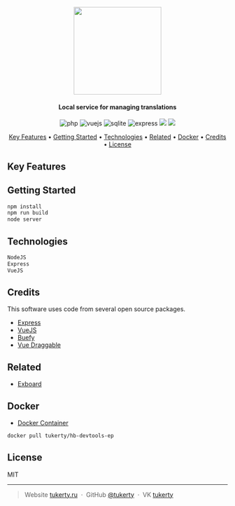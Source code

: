 <h1 align="center">
  <br>
  <img src="https://tukerty.tmweb.ru/images/TRTR.png" height="200">
</h1>

<h4 align="center">Local service for managing translations</h4>

<p align="center">
    <img src="https://img.shields.io/badge/NodeJS%20-8-green.svg" alt="php">
    <img src="https://img.shields.io/badge/VueJS%20-2-brightgreen.svg" alt="vuejs">
    <img src="https://img.shields.io/badge/SQLite%20-3-lightgrey.svg" alt="sqlite">
    <img src="https://img.shields.io/badge/Express%20-5-blue.svg" alt="express">
	<img src="https://img.shields.io/badge/Contributions%20-welcome-orange.svg">
	<img src="https://img.shields.io/badge/License%20-MIT-yellow.svg">
</p>

<p align="center">
  <a href="#key-features">Key Features</a> •
  <a href="#getting-started">Getting Started</a> •
  <a href="#technologies">Technologies</a> •
  <a href="#related">Related</a> •
  <a href="#docker">Docker</a> •
  <a href="#related">Credits</a> •
  <a href="#license">License</a>
</p>

## Key Features



## Getting Started

```bash
npm install
npm run build
node server
```

## Technologies

```bash
NodeJS
Express
VueJS
```

## Credits

This software uses code from several open source packages.

- [Express](https://github.com/expressjs/express)
- [VueJS](https://github.com/vuejs/vue)
- [Buefy](https://github.com/buefy/buefy)
- [Vue Draggable](https://github.com/SortableJS/Vue.Draggable)

## Related

- [Exboard](https://github.com/tukerty/exboard)

## Docker

- [Docker Container](https://hub.docker.com/r/tukerty/hb-devtools-ep/)

```bash
docker pull tukerty/hb-devtools-ep
```

## License

MIT

---

> Website [tukerty.ru](https://tukerty.ru) &nbsp;&middot;&nbsp;
> GitHub [@tukerty](https://github.com/tukerty) &nbsp;&middot;&nbsp;
> VK [tukerty](https://vk.com/tukerty)
